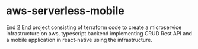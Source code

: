 # aws-serverless-mobile
End 2 End project consisting of terraform code to create a microservice infrastructure on aws, typescript backend implementing CRUD Rest API and a mobile application in react-native using the infrastructure.
